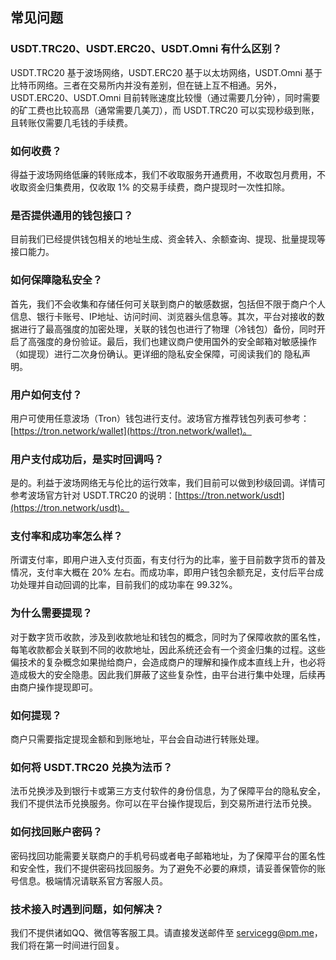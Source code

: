 ## 常见问题

### USDT.TRC20、USDT.ERC20、USDT.Omni 有什么区别？

USDT.TRC20 基于波场网络，USDT.ERC20 基于以太坊网络，USDT.Omni 基于比特币网络。三者在交易所内并没有差别，但在链上互不相通。另外，USDT.ERC20、USDT.Omni 目前转账速度比较慢（通过需要几分钟），同时需要的矿工费也比较高昂（通常需要几美刀），而 USDT.TRC20 可以实现秒级到账，且转账仅需要几毛钱的手续费。

### 如何收费？

得益于波场网络低廉的转账成本，我们不收取服务开通费用，不收取包月费用，不收取资金归集费用，仅收取 1% 的交易手续费，商户提现时一次性扣除。

### 是否提供通用的钱包接口？

目前我们已经提供钱包相关的地址生成、资金转入、余额查询、提现、批量提现等接口能力。

### 如何保障隐私安全？

首先，我们不会收集和存储任何可关联到商户的敏感数据，包括但不限于商户个人信息、银行卡账号、IP地址、访问时间、浏览器头信息等。其次，平台对接收的数据进行了最高强度的加密处理，关联的钱包也进行了物理（冷钱包）备份，同时开启了高强度的身份验证。最后，我们也建议商户使用国外的安全邮箱对敏感操作（如提现）进行二次身份确认。更详细的隐私安全保障，可阅读我们的 隐私声明。

### 用户如何支付？

用户可使用任意波场（Tron）钱包进行支付。波场官方推荐钱包列表可参考：[https://tron.network/wallet](https://tron.network/wallet)。

### 用户支付成功后，是实时回调吗？

是的。利益于波场网络无与伦比的运行效率，我们目前可以做到秒级回调。详情可参考波场官方针对 USDT.TRC20 的说明：[https://tron.network/usdt](https://tron.network/usdt)。

### 支付率和成功率怎么样？

所谓支付率，即用户进入支付页面，有支付行为的比率，鉴于目前数字货币的普及情况，支付率大概在 20% 左右。而成功率，即用户钱包余额充足，支付后平台成功处理并自动回调的比率，目前我们的成功率在 99.32%。

### 为什么需要提现？

对于数字货币收款，涉及到收款地址和钱包的概念，同时为了保障收款的匿名性，每笔收款都会关联到不同的收款地址，因此系统还会有一个资金归集的过程。这些偏技术的复杂概念如果抛给商户，会造成商户的理解和操作成本直线上升，也必将造成极大的安全隐患。因此我们屏蔽了这些复杂性，由平台进行集中处理，后续再由商户操作提现即可。

### 如何提现？

商户只需要指定提现金额和到账地址，平台会自动进行转账处理。

### 如何将 USDT.TRC20 兑换为法币？

法币兑换涉及到银行卡或第三方支付软件的身份信息，为了保障平台的隐私安全，我们不提供法币兑换服务。你可以在平台操作提现后，到交易所进行法币兑换。

### 如何找回账户密码？

密码找回功能需要关联商户的手机号码或者电子邮箱地址，为了保障平台的匿名性和安全性，我们不提供密码找回服务。为了避免不必要的麻烦，请妥善保管你的账号信息。极端情况请联系官方客服人员。

### 技术接入时遇到问题，如何解决？

我们不提供诸如QQ、微信等客服工具。请直接发送邮件至 servicegg@pm.me，我们将在第一时间进行回复。